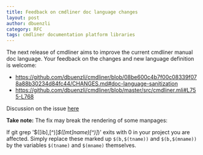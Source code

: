 ```yaml
---
title: Feedback on cmdliner doc language changes
layout: post
author: dbuenzli
category: RFC
tags: cmdliner documentation platform libraries
---
```


The next release of cmdliner aims to improve the current cmdliner manual doc language. Your feedback on the changes and new language definition is welcome:

* https://github.com/dbuenzli/cmdliner/blob/08be600c4b7f00c08339f078a88b30234d84fc44/CHANGES.md#doc-language-sanitization
* https://github.com/dbuenzli/cmdliner/blob/master/src/cmdliner.mli#L755-L768

Discussion on the issue [here](https://github.com/dbuenzli/cmdliner/issues/68)

**Take note:** The fix may break the rendering of some manpages:

If git grep '\$([ib],[^)]*\$([mt]name)[^)]*)' exits with 0 in your project you are affected. Simply replace these marked up `$(b,$(tname))` and `$(b,$(mname))` by the variables `$(tname)` and `$(mname)` themselves.
